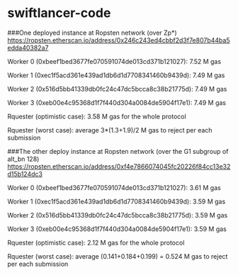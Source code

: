 # swiftlancer-code

###One deployed instance at Ropsten network (over Zp*)
https://ropsten.etherscan.io/address/0x246c243ed4cbbf2d3f7e807b44ba5edda40382a7

Worker 0 (0xbeef1bed3677fe070591074de013cd371b121027): 7.52 M gas

Worker 1 (0xec1f5acd361e439ad1db6d1d7708341460b9439d): 7.49 M gas 

Worker 2 (0x516d5bb41339db0fc24c47dc5bcca8c38b21775d): 7.49 M gas 

Worker 3 (0xeb00e4c95368d1f7f440d304a0084de5904f17e1): 7.49 M gas 

Rquester (optimistic case): 3.58 M gas for the whole protocol

Rquester (worst case): average  3*(1.3+1.9)/2 M gas to reject per each submission


###The other deploy instance at Ropsten network (over the G1 subgroup of alt_bn 128)
https://ropsten.etherscan.io/address/0xf4e7866074045fc20226f84cc13e32d15b124dc3

Worker 0 (0xbeef1bed3677fe070591074de013cd371b121027): 3.61 M gas

Worker 1 (0xec1f5acd361e439ad1db6d1d7708341460b9439d): 3.59 M gas 

Worker 2 (0x516d5bb41339db0fc24c47dc5bcca8c38b21775d): 3.59 M gas 

Worker 3 (0xeb00e4c95368d1f7f440d304a0084de5904f17e1): 3.59 M gas 

Rquester (optimistic case): 2.12 M gas for the whole protocol

Rquester (worst case): average  (0.141+0.184+0.199) = 0.524 M gas to reject per each submission
